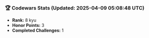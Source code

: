 ### 🏆 Codewars Stats (Updated: 2025-04-09 05:08:48 UTC)

- **Rank:** 8 kyu
- **Honor Points:** 3
- **Completed Challenges:** 1

